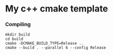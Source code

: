 # My c++ cmake template

### Compiling
```shell
mkdir build
cd build
cmake -DCMAKE_BUILD_TYPE=Release ..
cmake --build . --parallel 6 --config Release
```